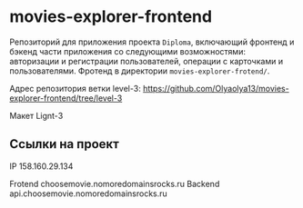 # movies-explorer-frontend

Репозиторий для приложения проекта `Diploma`, включающий фронтенд и бэкенд части приложения со следующими возможностями: авторизации и регистрации пользователей, операции с карточками и пользователями. Фротенд в директории `movies-explorer-frotend/`.

Адрес репозитория вeтки level-3: https://github.com/Olyaolya13/movies-explorer-frontend/tree/level-3

Макет Lignt-3

## Ссылки на проект

IP 158.160.29.134

Frotend choosemovie.nomoredomainsrocks.ru
Backend api.choosemovie.nomoredomainsrocks.ru
